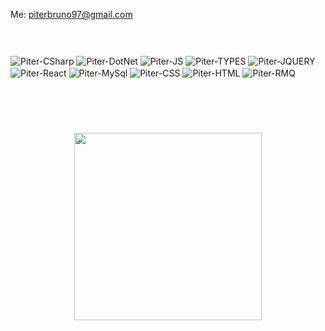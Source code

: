 

Me: piterbruno97@gmail.com
#
<div style="display: inline_block"><br>
   <img align="center" alt="Piter-CSharp" src="https://img.icons8.com/?size=100&id=Fycm8TUhWmFU&format=png&color=000000">
   <img align="center" alt="Piter-DotNet" src="https://img.shields.io/badge/.NET-5C2D91?style=for-the-badge&logo=.net&logoColor=white">
   <img align="center" alt="Piter-JS" src="https://img.shields.io/badge/JavaScript-323330?style=for-the-badge&logo=javascript&logoColor=F7DF1E">
   <img align="center" alt="Piter-TYPES" src="https://img.shields.io/badge/TypeScript-007ACC?style=for-the-badge&logo=typescript&logoColor=white">
   <img align="center" alt="Piter-JQUERY" src="https://img.shields.io/badge/jQuery-0769AD?style=for-the-badge&logo=jquery&logoColor=white">
   <img align="center" alt="Piter-React" src="https://img.shields.io/badge/React-20232A?style=for-the-badge&logo=react&logoColor=61DAFB">
   <img align="center" alt="Piter-MySql" src="https://img.shields.io/badge/MySQL-00000F?style=for-the-badge&logo=mysql&logoColor=white">
   <img align="center" alt="Piter-CSS" src="https://img.shields.io/badge/CSS3-1572B6?style=for-the-badge&logo=css3&logoColor=white">
   <img align="center" alt="Piter-HTML" src="https://img.shields.io/badge/HTML5-E34F26?style=for-the-badge&logo=html5&logoColor=white">
   <img align="center" alt="Piter-RMQ" src="https://img.shields.io/badge/rabbitmq-%23FF6600.svg?&style=for-the-badge&logo=rabbitmq&logoColor=white">
</div>

#
<br><br>

<div align="center">
  <img src="https://i.pinimg.com/originals/c4/ab/62/c4ab62e1d23e4571b9abb5b3ee44788d.gif" width="300px">
</div>
